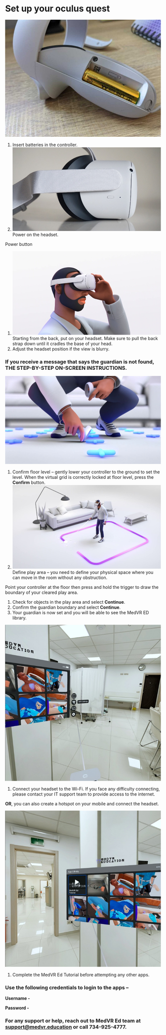 # Set up your oculus quest

![](<../.gitbook/assets/0 (6)>)

1. Insert batteries in the controller.
2. ![](<../.gitbook/assets/1 (2)>)Power on the headset.

Power button

1. ![](<../.gitbook/assets/2 (3)>)Starting from the back, put on your headset. Make sure to pull the back strap down until it cradles the base of your head.
2. Adjust the headset position if the view is blurry.

### If you receive a message that says the guardian is not found, THE STEP-BY-STEP ON-SCREEN INSTRUCTIONS.

![](<../.gitbook/assets/3 (1)>)

1. Confirm floor level – gently lower your controller to the ground to set the level. When the virtual grid is correctly locked at floor level, press the **Confirm** button.
2. ![](../.gitbook/assets/4)Define play area – you need to define your physical space where you can move in the room without any obstruction.

Point your controller at the floor then press and hold the trigger to draw the boundary of your cleared play area.

1. Check for objects in the play area and select **Continue**.
2. Confirm the guardian boundary and select **Continue**.
3. Your guardian is now set and you will be able to see the MedVR ED library.

![](<../.gitbook/assets/5 (1)>)

1. Connect your headset to the Wi-Fi. If you face any difficulty connecting, please contact your IT support team to provide access to the internet.

**OR**, you can also create a hotspot on your mobile and connect the headset.

![](../.gitbook/assets/6)

1. Complete the MedVR Ed Tutorial before attempting any other apps.

### **Use the following credentials to login to the apps –**

**Username -**

**Password -**

### For any support or help, reach out to MedVR Ed team at [support@medvr.education](mailto:support@medvr.education) or call 734-925-4777.
